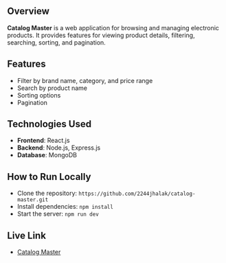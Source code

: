## Overview

**Catalog Master** is a web application for browsing and managing electronic products. It provides features for viewing product details, filtering, searching, sorting, and pagination.

## Features

- Filter by brand name, category, and price range
- Search by product name
- Sorting options
- Pagination

## Technologies Used

- **Frontend**: React.js
- **Backend**: Node.js, Express.js
- **Database**: MongoDB

## How to Run Locally
- Clone the repository: `https://github.com/2244jhalak/catalog-master.git`
- Install dependencies: `npm install`
- Start the server: `npm run dev`
  
## Live Link
- [Catalog Master](https://catalogmaster-20865.web.app/)

